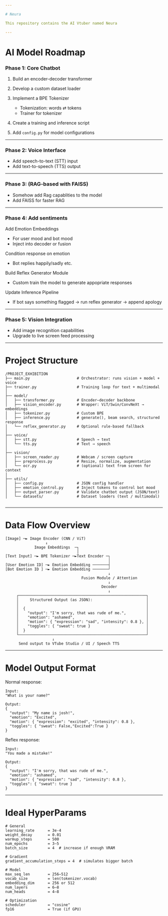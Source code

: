 ```yaml
---

# Neura

This repository contains the AI Vtuber named Neura

---
```


# AI Model Roadmap

### **Phase 1: Core Chatbot**

1. Build an encoder-decoder transformer
2. Develop a custom dataset loader
3. Implement a BPE Tokenizer

   * Tokenization: words ⇄ tokens
   * Trainer for tokenizer
4. Create a training and inference script
5. Add `config.py` for model configurations

---

### **Phase 2: Voice Interface**

* Add speech-to-text (STT) input
* Add text-to-speech (TTS) output

---
### **Phase 3: (RAG-based with FAISS)**
* Somehow add Rag capablities to the model
* Add FAISS for faster RAG

---
### **Phase 4: Add sentiments**
Add Emotion Embeddings

   * For user mood and bot mood
   * Inject into decoder or fusion

Condition response on emotion
   * Bot replies happily/sadly etc.

Build Reflex Generator Module
   * Custom train the model to generate appopriate responses

Update Inference Pipeline
   * If bot says something flagged → run reflex generator → append apology
---
### **Phase 5: Vision Integration**

* Add image recognition capabilities
* Upgrade to live screen feed processing

---

# Project Structure

```
/PROJECT_EXHIBITION
├── main.py                     # Orchestrator: runs vision + model + voice
├── trainer.py                  # Training loop for text + multimodal
│
├── model/
│   ├── transformer.py          # Encoder–decoder backbone
│   ├── vision_encoder.py       # Wrapper: ViT/Swin/ConvNeXt → embeddings
│   ├── tokenizer.py            # Custom BPE
│   ├── inference.py            # generate(), beam search, structured response
│   └── reflex_generator.py     # Optional rule-based fallback
│
├── voice/
│   ├── stt.py                  # Speech → text
│   └── tts.py                  # Text → speech
│
├── vision/
│   ├── screen_reader.py        # Webcam / screen capture
│   ├── preprocess.py           # Resize, normalize, augmentation
│   └── ocr.py                  # (optional) text from screen for context
│
├── utils/
│   ├── config.py               # JSON config handler
│   ├── emotion_control.py      # Inject tokens to control bot mood
│   ├── output_parser.py        # Validate chatbot output (JSON/text)
│   └── datasets/               # Dataset loaders (text / multimodal)


```

---

# Data Flow Overview

```
[Image] ─► Image Encoder (CNN / ViT)
                  ↓
             Image Embeddings  ─┐
                                │
[Text Input] ─► BPE Tokenizer ─►Text Encoder ─┐
                                              │
[User Emotion ID] ─► Emotion Embedding ───────┤
[Bot Emotion ID ] ─► Emotion Embedding ───────┘
                                              ↓
                                  Fusion Module / Attention
                                              ↓
                                           Decoder
                                              ↓
     ┌─────────────────────────────────────────────────────────┐
     │     Structured Output (as JSON):                        │
     │                                                         │
     │  {                                                      │
     │    "output": "I'm sorry, that was rude of me.",         │
     │    "emotion": "ashamed",                                │
     │    "motion": { "expression": "sad", "intensity": 0.8 }, │
     │    "toggles": { "sweat": true }                         │
     │  }                                                      │
     └─────────────────────────────────────────────────────────┘
                     ↓
      Send output to VTube Studio / UI / Speech TTS

```

---
# Model Output Format

Normal response:
```
Input:
"What is your name?"

Output:
{
  "output": "My name is josh!",
  "emotion": "Excited",
  "motion": { "expression": "excited", "intensity": 0.8 },
  "toggles": { "sweat": False,"Excited":True }
}

```

Reflex response:

```
Input:
"You made a mistake!"

Output:
{
  "output": "I'm sorry, that was rude of me.",
  "emotion": "ashamed",
  "motion": { "expression": "sad", "intensity": 0.8 },
  "toggles": { "sweat": true }
}
```

---
# Ideal HyperParams

```
# General
learning_rate      = 3e-4
weight_decay       = 0.01
warmup_steps       = 500
num_epochs         = 3–5
batch_size         = 4  # increase if enough VRAM

# Gradient
gradient_accumulation_steps = 4  # simulates bigger batch

# Model
max_seq_len        = 256–512
vocab_size         = len(tokenizer.vocab)
embedding_dim      = 256 or 512
num_layers         = 6–8
num_heads          = 4–8

# Optimization
scheduler          = "cosine"
fp16               = True (if GPU)
```
